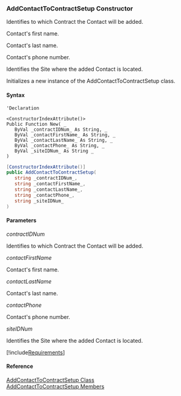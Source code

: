 ﻿### AddContactToContractSetup Constructor

Identifies to which Contract the Contact will be added.

Contact's first name.

Contact's last name.

Contact's phone number.

Identifies the Site where the added Contact is located.

Initializes a new instance of the AddContactToContractSetup class.

#### Syntax

```vbnet
'Declaration

<ConstructorIndexAttribute()>
Public Function New( _
   ByVal _contractIDNum_ As String, _
   ByVal _contactFirstName_ As String, _
   ByVal _contactLastName_ As String, _
   ByVal _contactPhone_ As String, _
   ByVal _siteIDNum_ As String _
)
```

```csharp
[ConstructorIndexAttribute()]
public AddContactToContractSetup( 
   string _contractIDNum_,
   string _contactFirstName_,
   string _contactLastName_,
   string _contactPhone_,
   string _siteIDNum_
)
```

#### Parameters

_contractIDNum_

Identifies to which Contract the Contact will be added.

_contactFirstName_

Contact's first name.

_contactLastName_

Contact's last name.

_contactPhone_

Contact's phone number.

_siteIDNum_

Identifies the Site where the added Contact is located.

[!include[Requirements](../partials/requirements.md)]

#### Reference

[AddContactToContractSetup Class](FChoice.Toolkits.Clarify~FChoice.Toolkits.Clarify.Interfaces.AddContactToContractSetup.md)  
[AddContactToContractSetup Members](FChoice.Toolkits.Clarify~FChoice.Toolkits.Clarify.Interfaces.AddContactToContractSetup_members.md)